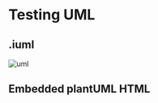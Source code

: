 # Testing UML

## .iuml

![uml](http://www.plantuml.com/plantuml/proxy?cache=no&src=https://raw.githubusercontent.com/blavin3/uml-testing/blob/master/images/test.iuml)

## Embedded plantUML HTML

<div hidden>
```
@startuml firstDiagram

Alice -> Bob: Hello
Bob -> Alice: Hi!
		
@enduml
```
</div>

![](firstDiagram.svg)

## Testing Mermaid

```mermaid
journey
	title Me studying for exams
	section Exam is announced
        I start studying: 1: Me
        Make notes: 2: Me
        Ask friend for help: 3: Me, Friend
        We study togther: 5: Me, Friend
    section Exam Day
        Syllabys is incomplete: 2: Me
        Give exam: 1: Me, Friend
    section Result Declared
        I passed the exam with destinction!: 5: Me
        Friend barely gets passing marks: 2: Friend
```
